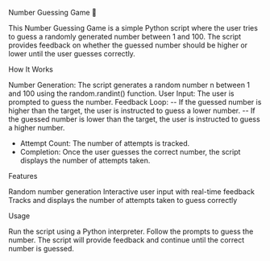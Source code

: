 Number Guessing Game 🎯

This Number Guessing Game is a simple Python script where the user tries to guess a randomly generated number between 1 and 100. The script provides feedback on whether the guessed number should be higher or lower until the user guesses correctly.

How It Works

Number Generation: The script generates a random number n between 1 and 100 using the random.randint() function.
User Input: The user is prompted to guess the number.
Feedback Loop:
-- If the guessed number is higher than the target, the user is instructed to guess a lower number.
-- If the guessed number is lower than the target, the user is instructed to guess a higher number.
- Attempt Count: The number of attempts is tracked.
- Completion: Once the user guesses the correct number, the script displays the number of attempts taken.

Features

Random number generation
Interactive user input with real-time feedback
Tracks and displays the number of attempts taken to guess correctly

Usage

Run the script using a Python interpreter.
Follow the prompts to guess the number.
The script will provide feedback and continue until the correct number is guessed.

